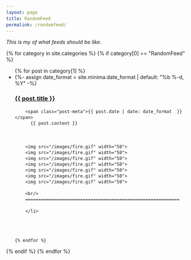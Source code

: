 ```yaml
---
layout: page
title: RandomFeed
permalink: /randomfeed/
---
```


*This is my of what feeds should be like.*

{% for category in site.categories %}
  {% if category[0] == "RandomFeed" %}

  <ul class="post-feed">
    {% for post in category[1] %}
	  <li>
        {%- assign date_format = site.minima.date_format | default: "%b %-d, %Y" -%}
        <a class="post-link" href="{{ post.url | relative_url }}"> 
		<h3>
		   {{ post.title }} 
			</h3>
			</a>

		<span class="post-meta">{{ post.date | date: date_format  }}</span>
          {{ post.content }}
        
      
	  
	  	<img src="/images/fire.gif" width="50">
		<img src="/images/fire.gif" width="50">
		<img src="/images/fire.gif" width="50">
		<img src="/images/fire.gif" width="50">
		<img src="/images/fire.gif" width="50">
		<img src="/images/fire.gif" width="50">
		<img src="/images/fire.gif" width="50">
		
		<br/>
		===========================================================
		
		</li>
		

		
	 
    {% endfor %}
  </ul>
  {% endif %}
{% endfor %}


